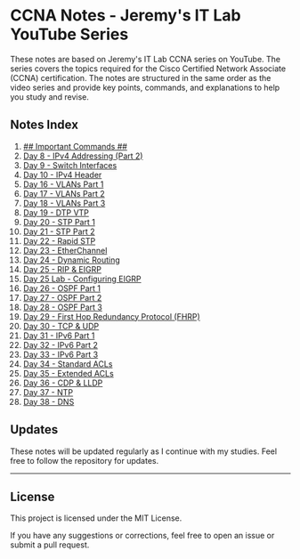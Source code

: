 # CCNA Notes - Jeremy's IT Lab YouTube Series

These notes are based on Jeremy's IT Lab CCNA series on YouTube. The series covers the topics required for the Cisco Certified Network Associate (CCNA) certification. The notes are structured in the same order as the video series and provide key points, commands, and explanations to help you study and revise.

## Notes Index

1. [## Important Commands ##](##%20Important%20Commands%20##.md)
2. [Day 8 - IPv4 Addressing (Part 2)](Day%208%20-%20IPv4%20Addressing%20(Part%202).md)
3. [Day 9 - Switch Interfaces](Day%209%20-%20Switch%20Interfaces.md)
4. [Day 10 - IPv4 Header](Day%2010%20-%20IPv4%20Header.md)
5. [Day 16 - VLANs Part 1](Day%2016%20-%20VLANs%20Part%201.md)
6. [Day 17 - VLANs Part 2](Day%2017%20-%20VLANs%20Part%202.md)
7. [Day 18 - VLANs Part 3](Day%2018%20-%20VLANs%20Part%203.md)
8. [Day 19 - DTP VTP](Day%2019%20-%20DTP%20VTP.md)
9. [Day 20 - STP Part 1](Day%2020%20-%20STP%20Part%201.md)
10. [Day 21 - STP Part 2](Day%2021%20-%20STP%20Part%202.md)
11. [Day 22 - Rapid STP](Day%2022%20-%20Rapid%20STP.md)
12. [Day 23 - EtherChannel](Day%2023%20-%20EtherChannel.md)
13. [Day 24 - Dynamic Routing](Day%2024%20-%20Dynamic%20Routing.md)
14. [Day 25 - RIP & EIGRP](Day%2025%20-%20RIP%20%26%20EIGRP.md)
15. [Day 25 Lab - Configuring EIGRP](Day%2025%20Lab%20-%20Configuring%20EIGRP.md)
16. [Day 26 - OSPF Part 1](Day%2026%20-%20OSPF%20Part%201.md)
17. [Day 27 - OSPF Part 2](Day%2027%20-%20OSPF%20Part%202.md)
18. [Day 28 - OSPF Part 3](Day%2028%20-%20OSPF%20Part%203.md)
19. [Day 29 - First Hop Redundancy Protocol (FHRP)](Day%2029%20-%20First%20Hop%20Redundancy%20Protocol%20(FHRP).md)
20. [Day 30 - TCP & UDP](Day%2030%20-%20TCP%20%26%20UDP.md)
21. [Day 31 - IPv6 Part 1](Day%2031%20-%20IPv6%20Part%201.md)
22. [Day 32 - IPv6 Part 2](Day%2032%20-%20IPv6%20Part%202.md)
23. [Day 33 - IPv6 Part 3](Day%2033%20-%20IPv6%20Part%203.md)
24. [Day 34 - Standard ACLs](Day%2034%20-%20Standard%20ACLs.md)
25. [Day 35 - Extended ACLs](Day%2035%20-%20Extended%20ACLs.md)
26. [Day 36 - CDP & LLDP](Day%2036%20-%20CDP%20%26%20LLDP.md)
27. [Day 37 - NTP](Day%2037%20-%20NTP.md)
28. [Day 38 - DNS](Day%2038%20-%20DNS.md)

## Updates
These notes will be updated regularly as I continue with my studies. Feel free to follow the repository for updates.

---

## License
This project is licensed under the MIT License.

If you have any suggestions or corrections, feel free to open an issue or submit a pull request.
